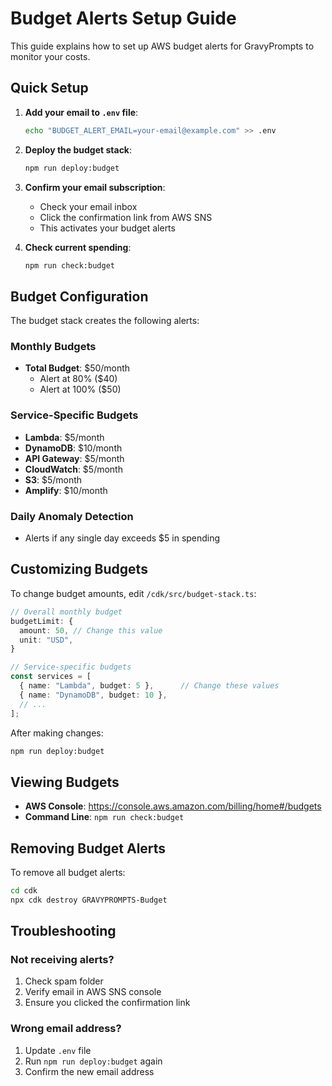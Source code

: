 # Budget Alerts Setup Guide

This guide explains how to set up AWS budget alerts for GravyPrompts to monitor your costs.

## Quick Setup

1. **Add your email to `.env` file**:
   ```bash
   echo "BUDGET_ALERT_EMAIL=your-email@example.com" >> .env
   ```

2. **Deploy the budget stack**:
   ```bash
   npm run deploy:budget
   ```

3. **Confirm your email subscription**:
   - Check your email inbox
   - Click the confirmation link from AWS SNS
   - This activates your budget alerts

4. **Check current spending**:
   ```bash
   npm run check:budget
   ```

## Budget Configuration

The budget stack creates the following alerts:

### Monthly Budgets
- **Total Budget**: $50/month
  - Alert at 80% ($40)
  - Alert at 100% ($50)

### Service-Specific Budgets
- **Lambda**: $5/month
- **DynamoDB**: $10/month
- **API Gateway**: $5/month
- **CloudWatch**: $5/month
- **S3**: $5/month
- **Amplify**: $10/month

### Daily Anomaly Detection
- Alerts if any single day exceeds $5 in spending

## Customizing Budgets

To change budget amounts, edit `/cdk/src/budget-stack.ts`:

```typescript
// Overall monthly budget
budgetLimit: {
  amount: 50, // Change this value
  unit: "USD",
}

// Service-specific budgets
const services = [
  { name: "Lambda", budget: 5 },      // Change these values
  { name: "DynamoDB", budget: 10 },
  // ...
];
```

After making changes:
```bash
npm run deploy:budget
```

## Viewing Budgets

- **AWS Console**: https://console.aws.amazon.com/billing/home#/budgets
- **Command Line**: `npm run check:budget`

## Removing Budget Alerts

To remove all budget alerts:
```bash
cd cdk
npx cdk destroy GRAVYPROMPTS-Budget
```

## Troubleshooting

### Not receiving alerts?
1. Check spam folder
2. Verify email in AWS SNS console
3. Ensure you clicked the confirmation link

### Wrong email address?
1. Update `.env` file
2. Run `npm run deploy:budget` again
3. Confirm the new email address